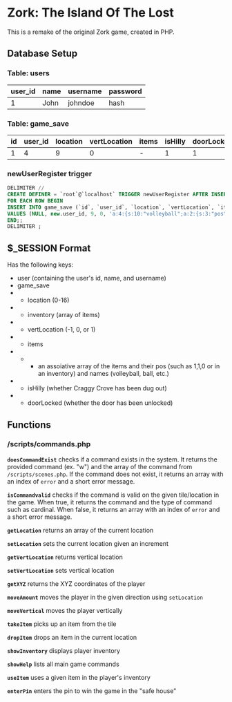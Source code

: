 # Zork: The Island Of The Lost

This is a remake of the original Zork game, created in PHP.

## Database Setup

### Table: users

| user_id | name | username | password |
| ------- | ---- | -------- | -------- |
| 1       | John | johndoe  | hash     |

### Table: game_save

| id  | user_id | location | vertLocation | items | isHilly | doorLocked | energy |
| --- | ------- | -------- | ------------ | ----- | ------- | ---------- | ------ |
| 1   | 4       | 9        | 0            | -     | 1       | 1          | 10     |

### newUserRegister trigger

```sql
DELIMITER //
CREATE DEFINER = `root`@`localhost` TRIGGER newUserRegister AFTER INSERT ON users
FOR EACH ROW BEGIN
INSERT INTO game_save (`id`, `user_id`, `location`, `vertLocation`, `items`, `isHilly`, `doorLocked`, `energy`)
VALUES (NULL, new.user_id, 9, 0, 'a:4:{s:10:"volleyball";a:2:{s:3:"pos";s:7:"(0,2,0)";s:4:"name";a:2:{i:0;s:10:"volleyball";i:1;s:4:"ball";}}s:6:"shovel";a:2:{s:3:"pos";s:7:"(0,0,0)";s:4:"name";a:1:{i:0;s:6:"shovel";}}s:4:"food";a:2:{s:3:"pos";s:7:"(3,0,1)";s:4:"name";a:3:{i:0;s:4:"food";i:1;s:4:"beef";i:2;s:5:"jerky";}}s:3:"key";a:2:{s:3:"pos";s:8:"(3,1,-1)";s:4:"name";a:1:{i:0;s:3:"key";}}}', 1, 1, 10);
END;;
DELIMITER ;
```

## $\_SESSION Format

Has the following keys:

- user (containing the user's id, name, and username)
- game_save
- - location (0-16)
- - inventory (array of items)
- - vertLocation (-1, 0, or 1)
- - items
- - - an assoiative array of the items and their pos (such as 1,1,0 or in an inventory) and names (volleyball, ball, etc.)
- - isHilly (whether Craggy Crove has been dug out)
- - doorLocked (whether the door has been unlocked)

## Functions

### /scripts/commands.php

**`doesCommandExist`** checks if a command exists in the system. It returns the provided command (ex. "w") and the array of the command from `/scripts/scenes.php`. If the command does not exist, it returns an array with an index of `error` and a short error message.

**`isCommandvalid`** checks if the command is valid on the given tile/location in the game. When true, it returns the command and the type of command such as cardinal. When false, it returns an array with an index of `error` and a short error message.

**`getLocation`** returns an array of the current location

**`setLocation`** sets the current location given an increment

**`getVertLocation`** returns vertical location

**`setVertLocation`** sets vertical location

**`getXYZ`** returns the XYZ coordinates of the player

**`moveAmount`** moves the player in the given direction using `setLocation`

**`moveVertical`** moves the player vertically

**`takeItem`** picks up an item from the tile

**`dropItem`** drops an item in the current location

**`showInventory`** displays player inventory

**`showHelp`** lists all main game commands

**`useItem`** uses a given item in the player's inventory

**`enterPin`** enters the pin to win the game in the "safe house"
